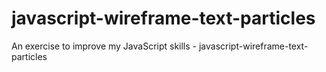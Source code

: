 # javascript-wireframe-text-particles
An exercise to improve my JavaScript skills - javascript-wireframe-text-particles
